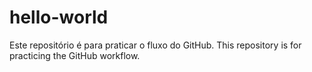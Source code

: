 # hello-world
Este repositório é para praticar o fluxo do GitHub.
This repository is for practicing the GitHub workflow.
